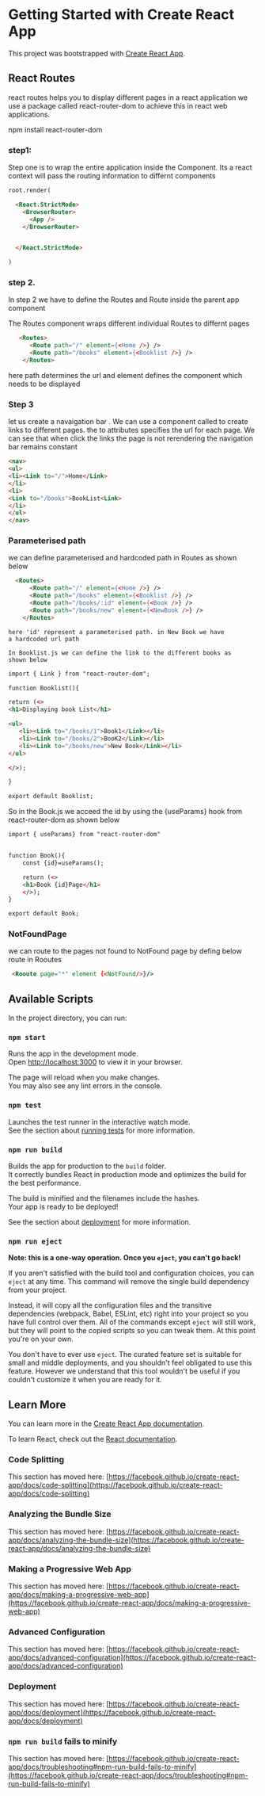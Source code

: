 # Getting Started with Create React App

This project was bootstrapped with [Create React App](https://github.com/facebook/create-react-app).

## React Routes

  react routes helps you to display different pages in a react application
  we use a package called react-router-dom to achieve this in react web applications.

  npm   install  react-router-dom

### step1:
Step one is to wrap the entire application inside the <BrowserRouter> Component.
Its a react context will pass the routing information to differnt components
```html
root.render(

  <React.StrictMode>
    <BrowserRouter>
      <App />
    </BrowserRouter>


  </React.StrictMode>

)
```

### step 2.

In step 2 we have to  define the Routes and Route inside the parent app component

The Routes component wraps different individual Routes to differnt pages
```html
   <Routes>
      <Route path="/" element={<Home />} />
      <Route path="/books" element={<Booklist />} />
    </Routes>
 ```   
here path determines the url and element defines the component which needs to be
displayed

### Step 3 
let us create a navaigation bar . We can use a component called <Link> to 
create links to different pages. the to attributes specifies the url
for each page. We can see that when click the links the page is not rerendering
the navigation bar remains constant
```html
<nav>
<ul>
<li><Link to="/">Home</Link>
</li>
<li>
<Link to="/books">BookList<Link>
</li>
</ul>
</nav>
```
### Parameterised path

we can define parameterised  and hardcoded path in Routes as shown
below

```html
  <Routes>
      <Route path="/" element={<Home />} />
      <Route path="/books" element={<Booklist />} />
      <Route path="/books/:id" element={<Book />} />
      <Route path="/books/new" element={<NewBook />} />
    </Routes>
```
    here 'id' represent a parameterised path. in New Book we have 
    a hardcoded url path

    In Booklist.js we can define the link to the different books as
    shown below

 ```html   
import { Link } from "react-router-dom";

function Booklist(){

return (<>
<h1>Displaying book List</h1>

<ul>
    <li><Link to="/books/1">Book1</Link></li>
    <li><Link to="/books/2">BooK2</Link></li>
    <li><Link to="/books/new">New Book</Link></li>
</ul>

</>);

}

export default Booklist;

```
So in the Book.js we acceed the id by using the {useParams} hook from react-router-dom as shown below

```html
import { useParams} from "react-router-dom"


function Book(){
    const {id}=useParams();

    return (<>
    <h1>Book {id}Page</h1>
    </>);
}

export default Book;

```
### NotFoundPage

 we can route to the pages not found to NotFound page by defing below
 route in Rooutes

```html
 <Rooute page="*" element {<NotFound/>}/>
```



## Available Scripts

In the project directory, you can run:

### `npm start`

Runs the app in the development mode.\
Open [http://localhost:3000](http://localhost:3000) to view it in your browser.

The page will reload when you make changes.\
You may also see any lint errors in the console.

### `npm test`

Launches the test runner in the interactive watch mode.\
See the section about [running tests](https://facebook.github.io/create-react-app/docs/running-tests) for more information.

### `npm run build`

Builds the app for production to the `build` folder.\
It correctly bundles React in production mode and optimizes the build for the best performance.

The build is minified and the filenames include the hashes.\
Your app is ready to be deployed!

See the section about [deployment](https://facebook.github.io/create-react-app/docs/deployment) for more information.

### `npm run eject`

**Note: this is a one-way operation. Once you `eject`, you can't go back!**

If you aren't satisfied with the build tool and configuration choices, you can `eject` at any time. This command will remove the single build dependency from your project.

Instead, it will copy all the configuration files and the transitive dependencies (webpack, Babel, ESLint, etc) right into your project so you have full control over them. All of the commands except `eject` will still work, but they will point to the copied scripts so you can tweak them. At this point you're on your own.

You don't have to ever use `eject`. The curated feature set is suitable for small and middle deployments, and you shouldn't feel obligated to use this feature. However we understand that this tool wouldn't be useful if you couldn't customize it when you are ready for it.

## Learn More

You can learn more in the [Create React App documentation](https://facebook.github.io/create-react-app/docs/getting-started).

To learn React, check out the [React documentation](https://reactjs.org/).

### Code Splitting

This section has moved here: [https://facebook.github.io/create-react-app/docs/code-splitting](https://facebook.github.io/create-react-app/docs/code-splitting)

### Analyzing the Bundle Size

This section has moved here: [https://facebook.github.io/create-react-app/docs/analyzing-the-bundle-size](https://facebook.github.io/create-react-app/docs/analyzing-the-bundle-size)

### Making a Progressive Web App

This section has moved here: [https://facebook.github.io/create-react-app/docs/making-a-progressive-web-app](https://facebook.github.io/create-react-app/docs/making-a-progressive-web-app)

### Advanced Configuration

This section has moved here: [https://facebook.github.io/create-react-app/docs/advanced-configuration](https://facebook.github.io/create-react-app/docs/advanced-configuration)

### Deployment

This section has moved here: [https://facebook.github.io/create-react-app/docs/deployment](https://facebook.github.io/create-react-app/docs/deployment)

### `npm run build` fails to minify

This section has moved here: [https://facebook.github.io/create-react-app/docs/troubleshooting#npm-run-build-fails-to-minify](https://facebook.github.io/create-react-app/docs/troubleshooting#npm-run-build-fails-to-minify)
